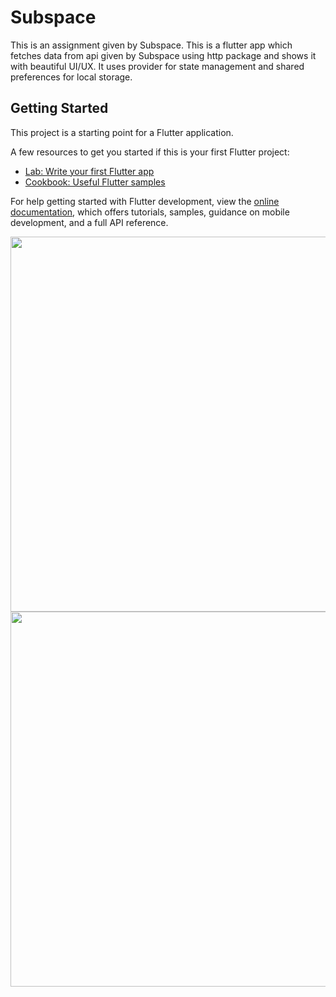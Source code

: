 # Subspace

This is an assignment given by Subspace.
This is a flutter app which fetches data from api given by Subspace using http package and shows it with beautiful UI/UX. It uses provider for state management and shared preferences for local storage.

## Getting Started

This project is a starting point for a Flutter application.

A few resources to get you started if this is your first Flutter project:

- [Lab: Write your first Flutter app](https://docs.flutter.dev/get-started/codelab)
- [Cookbook: Useful Flutter samples](https://docs.flutter.dev/cookbook)

For help getting started with Flutter development, view the
[online documentation](https://docs.flutter.dev/), which offers tutorials,
samples, guidance on mobile development, and a full API reference.

<img src = "https://github.com/Dev-Bhandari/Subspace-App-Blogs-and-Article/assets/52774043/7870c1a1-4fe4-4d37-ab3f-64f971d8ea5d" height = "600">      <img src = "https://github.com/Dev-Bhandari/Subspace-App-Blogs-and-Article/assets/52774043/c31ed1db-0192-4749-93eb-5e9187b47188" height = "600">

